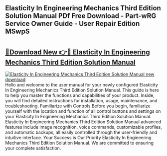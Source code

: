 ## Elasticity In Engineering Mechanics Third Edition Solution Manual PDf Free Download - Part-wRG Service Owner Guide - User Repair Edition MSwpS

# <h2><a href="http://bc6160.oget.top/?id=Elasticity+In+Engineering+Mechanics+Third+Edition+Solution+Manual">🔗Download New 👉🔴 Elasticity In Engineering Mechanics Third Edition Solution Manual</a></h2>

[![Elasticity In Engineering Mechanics Third Edition Solution Manual new download](https://i.imgur.com/5g1atiW.png)](http://bc6160.oget.top/?id=Elasticity+In+Engineering+Mechanics+Third+Edition+Solution+Manual)
Hello and welcome to the user manual for your newly configured Elasticity In Engineering Mechanics Third Edition Solution Manual. This guide is here to help you master the functions and capabilities of your product. Inside, you will find detailed instructions for installation, usage, maintenance, and troubleshooting. Familiarize with Controls Before you begin, familiarize yourself with the location and function of all control buttons and settings on your Elasticity In Engineering Mechanics Third Edition Solution Manual. Elasticity In Engineering Mechanics Third Edition Solution Manual advanced features include image recognition, voice commands, customizable profiles, and automatic backups, all easily controlled through the user-friendly and intuitive interface. Your Success is Our Priority Elasticity In Engineering Mechanics Third Edition Solution Manual. We are committed to ensuring your complete satisfaction.
